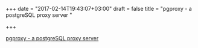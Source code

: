 +++
date = "2017-02-14T19:43:07+03:00"
draft = false
title = "pgproxy - a postgreSQL proxy server "

+++

<p><a href="https://github.com/wgliang/pgproxy">pgproxy - a postgreSQL proxy server </a></p>
